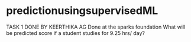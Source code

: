 # predictionusingsupervisedML
TASK 1
DONE BY KEERTHIKA AG
Done at the sparks foundation
What will be predicted score if a student studies for 9.25 hrs/ day?

